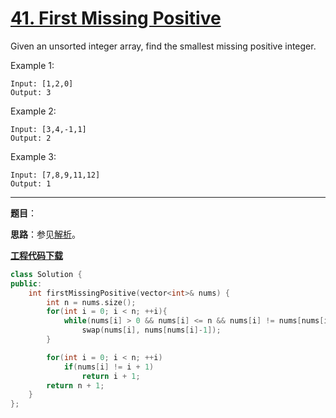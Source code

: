 # [41. First Missing Positive](https://leetcode.com/problems/first-missing-positive/)

Given an unsorted integer array, find the smallest missing positive integer.

Example 1:

    Input: [1,2,0]
    Output: 3
Example 2:

    Input: [3,4,-1,1]
    Output: 2
Example 3:

    Input: [7,8,9,11,12]
    Output: 1

-----

**题目**：

**思路**：参见[解析](https://leetcode.com/problems/first-missing-positive/discuss/17071/My-short-c%2B%2B-solution-O(1)-space-and-O(n)-time)。

[**工程代码下载**](https://github.com/shenkh/leetcode)

```cpp
class Solution {
public:
    int firstMissingPositive(vector<int>& nums) {
        int n = nums.size();
        for(int i = 0; i < n; ++i){
            while(nums[i] > 0 && nums[i] <= n && nums[i] != nums[nums[i]-1])
                swap(nums[i], nums[nums[i]-1]);
        }

        for(int i = 0; i < n; ++i)
            if(nums[i] != i + 1)
                return i + 1;
        return n + 1;
    }
};
```